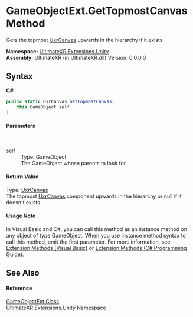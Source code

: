 # GameObjectExt.GetTopmostCanvas Method 
 

Gets the topmost <a href="T_UltimateXR_UI_UnityInputModule_UxrCanvas">UxrCanvas</a> upwards in the hierarchy if it exists.

**Namespace:**&nbsp;<a href="N_UltimateXR_Extensions_Unity">UltimateXR.Extensions.Unity</a><br />**Assembly:**&nbsp;UltimateXR (in UltimateXR.dll) Version: 0.0.0.0

## Syntax

**C#**<br />
``` C#
public static UxrCanvas GetTopmostCanvas(
	this GameObject self
)
```


#### Parameters
&nbsp;<dl><dt>self</dt><dd>Type: GameObject<br />The GameObject whose parents to look for</dd></dl>

#### Return Value
Type: <a href="T_UltimateXR_UI_UnityInputModule_UxrCanvas">UxrCanvas</a><br />The topmost <a href="T_UltimateXR_UI_UnityInputModule_UxrCanvas">UxrCanvas</a> component upwards in the hierarchy or null if it doesn't exists

#### Usage Note
In Visual Basic and C#, you can call this method as an instance method on any object of type GameObject. When you use instance method syntax to call this method, omit the first parameter. For more information, see <a href="https://docs.microsoft.com/dotnet/visual-basic/programming-guide/language-features/procedures/extension-methods" target="_blank" rel="noopener noreferrer">Extension Methods (Visual Basic)</a> or <a href="https://docs.microsoft.com/dotnet/csharp/programming-guide/classes-and-structs/extension-methods" target="_blank" rel="noopener noreferrer">Extension Methods (C# Programming Guide)</a>.

## See Also


#### Reference
<a href="T_UltimateXR_Extensions_Unity_GameObjectExt">GameObjectExt Class</a><br /><a href="N_UltimateXR_Extensions_Unity">UltimateXR.Extensions.Unity Namespace</a><br />